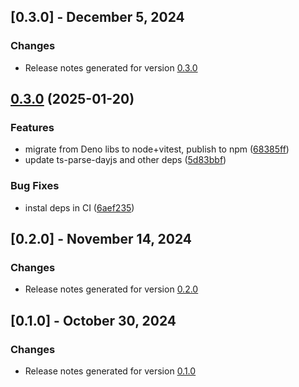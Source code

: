 ## [0.3.0] - December 5, 2024

### Changes
- Release notes generated for version [0.3.0](.release-notes/0.3.0/release.md)

## [0.3.0](https://github.com/plandek-utils/safe-parsing/compare/v0.2.0...v0.3.0) (2025-01-20)


### Features

* migrate from Deno libs to node+vitest, publish to npm ([68385ff](https://github.com/plandek-utils/safe-parsing/commit/68385ff3f82398dc1eafb646c7587a9ba762c4fc))
* update ts-parse-dayjs and other deps ([5d83bbf](https://github.com/plandek-utils/safe-parsing/commit/5d83bbf3eb0fad888a5051e0df51ab71b8a1d6be))


### Bug Fixes

* instal deps in CI ([6aef235](https://github.com/plandek-utils/safe-parsing/commit/6aef235f129e448c25cce91b45a2ba3fd40d0258))

## [0.2.0] - November 14, 2024

### Changes
- Release notes generated for version [0.2.0](.release-notes/0.2.0/release.md)

## [0.1.0] - October 30, 2024

### Changes
- Release notes generated for version [0.1.0](.release-notes/0.1.0/release.md)
